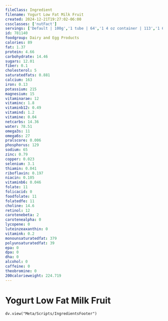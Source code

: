 ```yaml
---
fileClass: Ingredient
filename: Yogurt Low Fat Milk Fruit
created: 2024-12-21T19:27:02-06:00
cssclasses: ['nutFact']
servings: ['Default | 100g','1 tube | 64','1 4 oz container | 113','1 6 oz container | 170','1 container, nfs | 170','1 cup | 245']
id: 781140
foodgroup: Dairy and Egg Products 
calories: 89
fat: 1.37
protein: 4.66
carbohydrate: 14.46
sugars: 12.01
fiber: 0.1
cholesterol: 5
saturatedfats: 0.881
calcium: 163
iron: 0.13
potassium: 215
magnesium: 15
vitaminarae: 12
vitaminc: 1.8
vitaminb12: 0.49
vitamind: 1.2
vitamine: 0.04
netcarbs: 14.36
water: 78.51
omega3s: 11
omega6s: 27
pralscore: 0.006
phosphorus: 129
sodium: 65
zinc: 0.79
copper: 0.023
selenium: 3.1
thiamin: 0.041
riboflavin: 0.197
niacin: 0.105
vitaminb6: 0.046
folate: 11
folicacid: 0
foodfolate: 11
folatedfe: 11
choline: 14.6
retinol: 12
carotenebeta: 2
carotenealpha: 0
lycopene: 0
luteinzeaxanthin: 0
vitamink: 0.2
monounsaturatedfat: 379
polyunsaturatedfat: 39
epa: 0
dpa: 0
dha: 0
alcohol: 0
caffeine: 0
theobromine: 0
200calorieweight: 224.719
---
```


# Yogurt Low Fat Milk Fruit

```dataviewjs
dv.view("Meta/Scripts/IngredientsFooter")
```